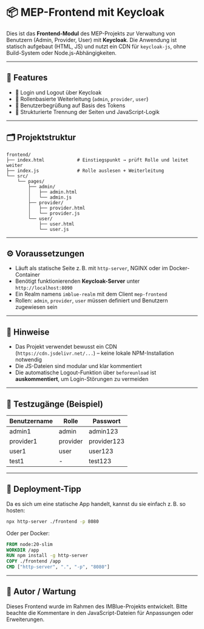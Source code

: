 # 📦 MEP-Frontend mit Keycloak

Dies ist das **Frontend-Modul** des MEP-Projekts zur Verwaltung von Benutzern (Admin, Provider, User) mit **Keycloak**. Die Anwendung ist statisch aufgebaut (HTML, JS) und nutzt ein CDN für `keycloak-js`, ohne Build-System oder Node.js-Abhängigkeiten.

---

## 🚀 Features

* 🔐 Login und Logout über Keycloak
* 🔁 Rollenbasierte Weiterleitung (`admin`, `provider`, `user`)
* 🙋 Benutzerbegrüßung auf Basis des Tokens
* 📁 Strukturierte Trennung der Seiten und JavaScript-Logik

---

## 🗂️ Projektstruktur

```
frontend/
├── index.html            # Einstiegspunkt → prüft Rolle und leitet weiter
├── index.js              # Rolle auslesen + Weiterleitung
└── src/
    └── pages/
        ├── admin/
        │   ├── admin.html
        │   └── admin.js
        ├── provider/
        │   ├── provider.html
        │   └── provider.js
        └── user/
            ├── user.html
            └── user.js
```

---

## ⚙️ Voraussetzungen

* Läuft als statische Seite z. B. mit `http-server`, NGINX oder im Docker-Container
* Benötigt funktionierenden **Keycloak-Server** unter `http://localhost:8090`
* Ein Realm namens `imblue-realm` mit dem Client `mep-frontend`
* Rollen: `admin`, `provider`, `user` müssen definiert und Benutzern zugewiesen sein

---

## 📌 Hinweise

* Das Projekt verwendet bewusst ein CDN (`https://cdn.jsdelivr.net/...`) – keine lokale NPM-Installation notwendig
* Die JS-Dateien sind modular und klar kommentiert
* Die automatische Logout-Funktion über `beforeunload` ist **auskommentiert**, um Login-Störungen zu vermeiden

---

## 🧪 Testzugänge (Beispiel)

| Benutzername | Rolle    | Passwort    |
| ------------ | -------- | ----------- |
| admin1       | admin    | admin123    |
| provider1    | provider | provider123 |
| user1        | user     | user123     |
| test1        | -        | test123     |

---

## 🧼 Deployment-Tipp

Da es sich um eine statische App handelt, kannst du sie einfach z. B. so hosten:

```bash
npx http-server ./frontend -p 8080
```

Oder per Docker:

```Dockerfile
FROM node:20-slim
WORKDIR /app
RUN npm install -g http-server
COPY ./frontend /app
CMD ["http-server", ".", "-p", "8080"]
```

---

## 🧠 Autor / Wartung

Dieses Frontend wurde im Rahmen des IMBlue-Projekts entwickelt. Bitte beachte die Kommentare in den JavaScript-Dateien für Anpassungen oder Erweiterungen.
